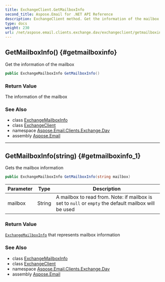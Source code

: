 ```yaml
---
title: ExchangeClient.GetMailboxInfo
second_title: Aspose.Email for .NET API Reference
description: ExchangeClient method. Get the information of the mailbox
type: docs
weight: 230
url: /net/aspose.email.clients.exchange.dav/exchangeclient/getmailboxinfo/
---
```

## GetMailboxInfo() {#getmailboxinfo}

Get the information of the mailbox

```csharp
public ExchangeMailboxInfo GetMailboxInfo()
```

### Return Value

The information of the mailbox

### See Also

* class [ExchangeMailboxInfo](../../../aspose.email.clients.exchange/exchangemailboxinfo/)
* class [ExchangeClient](../)
* namespace [Aspose.Email.Clients.Exchange.Dav](../../exchangeclient/)
* assembly [Aspose.Email](../../../)

---

## GetMailboxInfo(string) {#getmailboxinfo_1}

Gets the mailbox information

```csharp
public ExchangeMailboxInfo GetMailboxInfo(string mailbox)
```

| Parameter | Type | Description |
| --- | --- | --- |
| mailbox | String | A mailbox to read from. Note: if mailbox is set to `null` or `empty` the default mailbox will be used |

### Return Value

[`ExchangeMailboxInfo`](../../../aspose.email.clients.exchange/exchangemailboxinfo/) that represents mailbox information

### See Also

* class [ExchangeMailboxInfo](../../../aspose.email.clients.exchange/exchangemailboxinfo/)
* class [ExchangeClient](../)
* namespace [Aspose.Email.Clients.Exchange.Dav](../../exchangeclient/)
* assembly [Aspose.Email](../../../)


